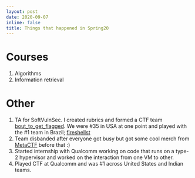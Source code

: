 ```yaml
---
layout: post
date: 2020-09-07
inline: false
title: Things that happened in Spring20
---
```


# Courses
1. Algorithms
2. Information retrieval

# Other
1. TA for SoftVulnSec. I created rubrics and formed a CTF team [bout_to_get_flagged](https://ctftime.org/team/117566). We were #35 in USA at one point and played with the #1 team in Brazil; [fireshellst](https://ctftime.org/team/25526/)
2. Team disbanded after everyone got busy but got some cool merch from [MetaCTF](https://metactf.com/) before that :)
3. Started internship with Qualcomm working on code that runs on a type-2 hypervisor and worked on the interaction from one VM to other.
4. Played CTF at Qualcomm and was #1 across United States and Indian teams. 
